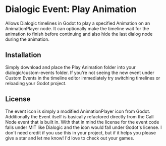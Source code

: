# Dialogic Event: Play Animation

Allows Dialogic timelines in Godot to play a specified Animation on an AnimationPlayer node. It can optionally make the timeline wait for the animation to finish before continuing and also hide the last dialog node during the animation.

## Installation

Simply download and place the Play Animation folder into your dialogic/custom-events folder. If you're not seeing the new event under Custom Events in the timeline editor immediately try switching timelines or reloading your Godot project.

## License

The event icon is simply a modified AnimationPlayer icon from Godot. Additionally the Event itself is basically refactored directly from the Call Node event that is built in. With that in mind the license for the event code falls under MIT like Dialogic and the icon would fall under Godot's license. I don't need credit if you use this in your project, but if it helps you please give a star and let me know! I'd love to check out your games.

